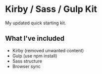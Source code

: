 # Kirby / Sass / Gulp Kit
My updated quick starting kit.

## What I've included

- Kirby (removed unwanted content)
- Gulp (use npm install)
- Sass structure
- Browser sync